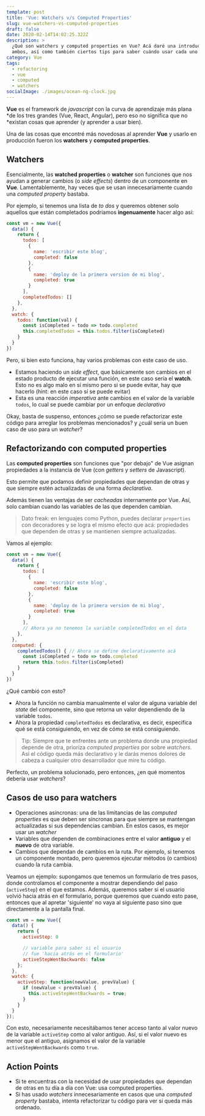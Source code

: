 ```yaml
---
template: post
title: 'Vue: Watchers v/s Computed Properties'
slug: vue-watchers-vs-computed-properties
draft: false
date: 2020-02-14T14:02:25.322Z
description: >
  ¿Qué son watchers y computed properties en Vue? Acá daré una introducción a
  ambos, así como también ciertos tips para saber cuándo usar cada uno.
category: Vue
tags:
  - refactoring
  - vue
  - computed
  - watchers
socialImage: ./images/ocean-ng-clock.jpg
---
```


**Vue** es el framework de _javascript_ con la curva de aprendizaje más plana
*de los tres grandes (Vue, React, Angular), pero eso no significa que no
*existan cosas que aprender (y aprender a usar bien).

Una de las cosas que encontré más novedosas al aprender **Vue** y usarlo en
producción fueron los **watchers** y **computed properties**.

## Watchers

Esencialmente, las **watched properties** o **watcher** son funciones que nos
ayudan a generar cambios (o _side effects_) dentro de un componente en
**Vue**. Lamentablemente, hay veces que se usan innecesariamente cuando una
_computed property_ bastaba.

Por ejemplo, si tenemos una lista de _to dos_ y queremos obtener solo
aquellos que están completados podríamos **ingenuamente** hacer algo así:

```js
const vm = new Vue({
  data() {
    return {
      todos: [
        {
          name: 'escribir este blog',
          completed: false
        },
        {
          name: 'deploy de la primera version de mi blog',
          completed: true
        }
      ],
      completedTodos: []
    },
  },
  watch: {
    todos: function(val) {
      const isCompleted = todo => todo.completed
      this.completedTodos = this.todos.filter(isCompleted)
    }
  }
})
```

Pero, si bien esto funciona, hay varios problemas con este caso de uso.

- Estamos haciendo un _side effect_, que básicamente son cambios en el estado
  producto de ejecutar una función, en este caso sería el **watch**. Esto no es
  algo malo en sí mismo pero si se puede evitar, hay que hacerlo (hint: en este
  caso sí se puede evitar)
- Esta es una reacción _imperativa_ ante cambios en
  el valor de la variable `todos`, lo cual se puede cambiar por un enfoque
  _declarativo_

Okay, basta de suspenso, entonces ¿cómo se puede refactorizar este código
para arreglar los problemas mencionados? y ¿cuál sería un buen caso de uso
para un _watcher_?

## Refactorizando con computed properties

Las **computed properties** son funciones que "por debajo" de Vue asignan
propiedades a la instancia de Vue (con _getters_ y _setters_ de Javascript).

Esto permite que podamos definir propiedades que dependan de otras y que
siempre estén actualizadas de una forma _declarativa_.

Además tienen las ventajas de ser _cacheadas_ internamente por Vue. Así, solo
cambian cuando las variables de las que dependen cambian.

> Dato freak: en lenguajes como Python, puedes declarar `properties` con
> decoradores y se logra el mismo efecto que acá: propiedades que dependen de
> otras y se mantienen siempre actualizadas.

Vamos al ejemplo:

```js
const vm = new Vue({
  data() {
    return {
      todos: [
        {
          name: 'escribir este blog',
          completed: false
        },
        {
          name: 'deploy de la primera version de mi blog',
          completed: true
        }
      ],
      // Ahora ya no tenemos la variable completedTodos en el data
    },
  },
  computed: {
    completedTodos() { // Ahora se define declarativamente acá
      const isCompleted = todo => todo.completed
      return this.todos.filter(isCompleted)
    }
  }
})
```

¿Qué cambió con esto?

- Ahora la función no cambia manualmente el valor de alguna variable del _state_
  del componente, sino que retorna un valor dependiendo de la variable `todos`.
- Ahora la propiedad `completedTodos` es declarativa, es decir, especifica qué
  se está consiguiendo, en vez de cómo se está consiguiendo.

> Tip: Siempre que te enfrentes ante un problema donde una propiedad depende de
> otra, prioriza _computed properties_ por sobre _watchers_. Así el código queda
> más declarativo y le darás menos dolores de cabeza a cualquier otro
> desarrollador que mire tu código.

Perfecto, un problema solucionado, pero entonces, ¿en qué momentos debería usar
_watchers_?

## Casos de uso para watchers

- Operaciones asíncronas: una de las limitancias de las _computed properties_ es
  que deben ser síncronas para que siempre se mantengan actualizadas si sus
  dependencias cambian. En estos casos, es mejor usar un _watcher_
- Variables que dependen de combinaciones entre el valor **antiguo** y el
  **nuevo** de otra variable.
- Cambios que dependan de cambios en la ruta. Por ejemplo, si tenemos un
  componente montado, pero queremos ejecutar métodos (o cambios) cuando la ruta
  cambia.

Veamos un ejemplo: supongamos que tenemos un formulario de tres pasos, donde
controlamos el componente a mostrar dependiendo del paso (`activeStep`) en el
que estamos. Además, queremos saber si el usuario volvió hacia atrás en el
formulario, porque queremos que cuando esto pase, entonces que al apretar
'siguiente' no vaya al siguiente paso sino que directamente a la pantalla final.

```js
const vm = new Vue({
  data() {
    return {
      activeStep: 0

      // variable para saber si el usuario
      // fue 'hacia atrás en el formulario'
      activeStepWentBackwards: false
    };
  },
  watch: {
    activeStep: function(newValue, prevValue) {
      if (newValue < prevValue) {
        this.activeStepWentBackwards = true;
      }
    }
  }
});
```

Con esto, necesariamente necesitábamos tener acceso tanto al valor nuevo de la
variable `activeStep` como al valor antiguo. Así, si el valor nuevo es menor que
el antiguo, asignamos el valor de la variable `activeStepWentBackwards` como
`true`.

## Action Points

- Si te encuentras con la necesidad de usar propiedades que dependan de otras en tu día a día con Vue: usa computed properties.
- Si has usado _watchers_ innecesariamente en casos que una _computed property_ bastaba, intenta refactorizar tu código para ver si queda más ordenado.
